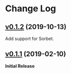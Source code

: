 # Change Log

## [v0.1.2](https://github.com/toddsundsted/einsum/tree/v0.1.2) (2019-10-13)

Add support for Sorbet.

## [v0.1.1](https://github.com/toddsundsted/einsum/tree/v0.1.1) (2019-02-10)

**Initial Release**
